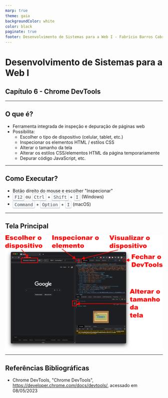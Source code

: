 ```yaml
---
marp: true
theme: gaia
backgroundColor: white
color: black
paginate: true
footer: Desenvolvimento de Sistemas para a Web I - Fabrício Barros Cabral <<fabricio.cabral@ead.ifpe.edu.br>>
---
```

<style>
img[alt~="center"] {
    display: block;
    margin: 0 auto;
}

td {
  white-space: nowrap;
}

kbd {
  background-color: #fafbfc;
  border: thin solid #d1d5da;
  border-bottom-color: #c6cbd1;
  border-radius: 0.2em;
  box-shadow: inset 0 -1px 0 #c6cbd1;
  color: #444d56;
  display: inline-block;
  font: 1em monospace;
  padding: 3px 5px;
  vertical-align: middle;
}
</style>

<!-- _paginate: false -->
# **Desenvolvimento de Sistemas para a Web I**

## Capítulo 6 - Chrome DevTools

---

## O que é?

- Ferramenta integrada de inspeção e depuração de páginas web
- Possibilita:
  - Escolher o tipo de dispositivo (celular, tablet, etc.)
  - Inspecionar os elementos HTML / estilos CSS
  - Alterar o tamanho da tela
  - Alterar os estilos CSS/elementos HTML da página temporariamente
  - Depurar código JavaScript, etc.

---

## Como Executar?

- Botão direito do mouse e escolher "Inspecionar"
- <kbd>F12</kbd> ou <kbd>Ctrl</kbd> + <kbd>Shift</kbd> + <kbd>I</kbd> (Windows)
- <kbd>Command</kbd> + <kbd>Option</kbd> + <kbd>I</kbd> (macOS)

---

## Tela Principal

![center width:18cm](imagens/chrome-devtools.png)

---

## Referências Bibliográficas

- Chrome DevTools, "Chrome DevTools", https://developer.chrome.com/docs/devtools/, acessado em 08/05/2023